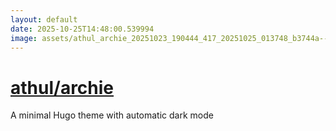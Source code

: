 ```yaml
---
layout: default
date: 2025-10-25T14:48:00.539994
image: assets/athul_archie_20251023_190444_417_20251025_013748_b3744a--20251025T033833922--cropped.png
---
```


# [athul/archie](https://github.com/athul/archie/)

A minimal Hugo theme with automatic dark mode
